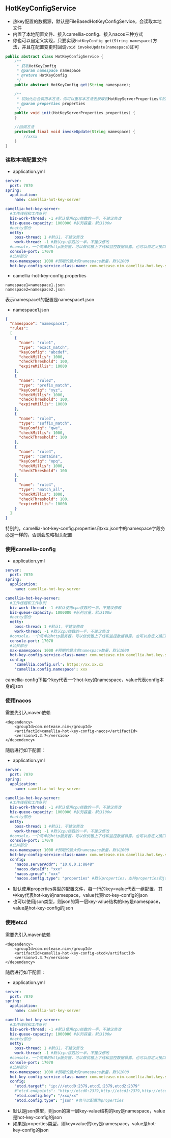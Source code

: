 
## HotKeyConfigService
* 热key配置的数据源，默认是FileBasedHotKeyConfigService，会读取本地文件
* 内置了本地配置文件、接入camellia-config、接入nacos三种方式
* 你也可以自定义实现，只要实现`HotKeyConfig get(String namespace)`方法，并且在配置变更时回调`void invokeUpdate(namespace)`即可

```java
public abstract class HotKeyConfigService {
    /**
     * 获取HotKeyConfig
     * @param namespace namespace
     * @return HotKeyConfig
     */
    public abstract HotKeyConfig get(String namespace);

    /**
     * 初始化后会调用本方法，你可以重写本方法去获取到HotKeyServerProperties中的相关配置
     * @param properties properties
     */
    public void init(HotKeyServerProperties properties) {
    }

    //回调方法
    protected final void invokeUpdate(String namespace) {
        //xxxx
    }
}
```

### 读取本地配置文件

* application.yml

```yaml
server:
  port: 7070
spring:
  application:
    name: camellia-hot-key-server

camellia-hot-key-server:
  #工作线程和工作队列
  biz-work-thread: -1 #默认使用cpu核数的一半，不建议修改
  biz-queue-capacity: 1000000 #队列容量，默认100w
  #netty部分
  netty:
    boss-thread: 1 #默认1，不建议修改
    work-thread: -1 #默认cpu核数的一半，不建议修改
  #console，一个简单的http服务器，可以做优雅上下线和监控数据暴露，也可以自定义接口
  console-port: 17070
  #公共部分
  max-namespace: 1000 #预期的最大的namespace数量，默认1000
  hot-key-config-service-class-name: com.netease.nim.camellia.hot.key.server.conf.FileBasedHotKeyConfigService #热key配置数据源，默认使用本地配置文件，业务可以自定义实现
```

* camellia-hot-key-config.properties
```properties
namespace1=namespace1.json
namespace2=namespace2.json
```

表示namespace1的配置是namespace1.json

* namespace1.json
```json
{
  "namespace": "namespace1",
  "rules":
  [
    {
      "name": "rule1",
      "type": "exact_match",
      "keyConfig": "abcdef",
      "checkMillis": 1000,
      "checkThreshold": 100,
      "expireMillis": 10000
    },
    {
      "name": "rule2",
      "type": "prefix_match",
      "keyConfig": "xyz",
      "checkMillis": 1000,
      "checkThreshold": 100,
      "expireMillis": 10000
    },
    {
      "name": "rule3",
      "type": "suffix_match",
      "keyConfig": "qwe",
      "checkMillis": 1000,
      "checkThreshold": 100
    },
    {
      "name": "rule4",
      "type": "contains",
      "keyConfig": "opq",
      "checkMillis": 1000,
      "checkThreshold": 100
    },
    {
      "name": "rule4",
      "type": "match_all",
      "checkMillis": 1000,
      "checkThreshold": 100,
      "expireMillis": 10000
    }
  ]
}
```

特别的，camellia-hot-key-config.properties和xxx.json中的namespace字段务必是一样的，否则会忽略相关配置


### 使用camellia-config

* application.yml

```yaml
server:
  port: 7070
spring:
  application:
    name: camellia-hot-key-server

camellia-hot-key-server:
  #工作线程和工作队列
  biz-work-thread: -1 #默认使用cpu核数的一半，不建议修改
  biz-queue-capacity: 1000000 #队列容量，默认100w
  #netty部分
  netty:
    boss-thread: 1 #默认1，不建议修改
    work-thread: -1 #默认cpu核数的一半，不建议修改
  #console，一个简单的http服务器，可以做优雅上下线和监控数据暴露，也可以自定义接口
  console-port: 17070
  #公共部分
  max-namespace: 1000 #预期的最大的namespace数量，默认1000
  hot-key-config-service-class-name: com.netease.nim.camellia.hot.key.server.conf.ApiBasedHotKeyConfigService #热key配置数据源，默认使用本地配置文件，业务可以自定义实现
  config:
    'camellia.config.url': https://xx.xx.xx
    'camellia.config.namespace': xxx
```

camellia-config下每个key代表一个hot-key的namespace，value代表config本身的json


### 使用nacos

需要先引入maven依赖
```
<dependency>
    <groupId>com.netease.nim</groupId>
    <artifactId>camellia-hot-key-config-nacos</artifactId>
    <version>1.3.7</version>
</dependency>
```

随后进行如下配置：

* application.yml

```yaml
server:
  port: 7070
spring:
  application:
    name: camellia-hot-key-server

camellia-hot-key-server:
  #工作线程和工作队列
  biz-work-thread: -1 #默认使用cpu核数的一半，不建议修改
  biz-queue-capacity: 1000000 #队列容量，默认100w
  #netty部分
  netty:
    boss-thread: 1 #默认1，不建议修改
    work-thread: -1 #默认cpu核数的一半，不建议修改
  #console，一个简单的http服务器，可以做优雅上下线和监控数据暴露，也可以自定义接口
  console-port: 17070
  #公共部分
  max-namespace: 1000 #预期的最大的namespace数量，默认1000
  hot-key-config-service-class-name: com.netease.nim.camellia.hot.key.server.config.nacos.NacosHotKeyConfigService #热key配置数据源，默认使用本地配置文件，业务可以自定义实现
  config:
    "nacos.serverAddr": "10.0.0.1:8848"
    "nacos.dataId": "xxx"
    "nacos.group": "xxx"
    "nacos.config.type": "properties" #默认properties，支持properties和json
```

* 默认使用properties类型的配置文件，每一行的key=value代表一组配置，其中key代表hot-key的namespace，value代表hot-key-config的json
* 也可以使用json类型，则json的第一层key-value结构的key是namespace，value是hot-key-config的json


### 使用etcd

需要先引入maven依赖
```
<dependency>
    <groupId>com.netease.nim</groupId>
    <artifactId>camellia-hot-key-config-etcd</artifactId>
    <version>1.3.7</version>
</dependency>
```

随后进行如下配置：

* application.yml

```yaml
server:
  port: 7070
spring:
  application:
    name: camellia-hot-key-server

camellia-hot-key-server:
  #工作线程和工作队列
  biz-work-thread: -1 #默认使用cpu核数的一半，不建议修改
  biz-queue-capacity: 1000000 #队列容量，默认100w
  #netty部分
  netty:
    boss-thread: 1 #默认1，不建议修改
    work-thread: -1 #默认cpu核数的一半，不建议修改
  #console，一个简单的http服务器，可以做优雅上下线和监控数据暴露，也可以自定义接口
  console-port: 17070
  #公共部分
  max-namespace: 1000 #预期的最大的namespace数量，默认1000
  hot-key-config-service-class-name: com.netease.nim.camellia.hot.key.server.config.etcd.EtcdHotKeyConfigService #热key配置数据源，默认使用本地配置文件，业务可以自定义实现
  config:
    "etcd.target": "ip:///etcd0:2379,etcd1:2379,etcd2:2379"
    #"etcd.endpoints": "http://etcd0:2379,http://etcd1:2379,http://etcd2:2379" #etcd.target和etcd.endpoints二选一，优先使用etcd.target
    "etcd.config.key": "/xxx/xx"
    "etcd.config.type": "json" #也可以配置为properties
```

* 默认是json类型，则json的第一层key-value结构的key是namespace，value是hot-key-config的json
* 如果是properties类型，则key=value的key是namespace，value是hot-key-config的json
